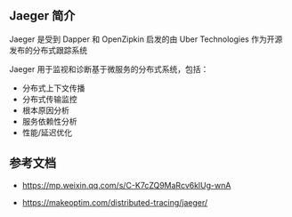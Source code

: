 ## Jaeger 简介

Jaeger 是受到 Dapper 和 OpenZipkin 启发的由 Uber Technologies 作为开源发布的分布式跟踪系统

Jaeger 用于监视和诊断基于微服务的分布式系统，包括：

- 分布式上下文传播
- 分布式传输监控
- 根本原因分析
- 服务依赖性分析
- 性能/延迟优化

## 参考文档

- <https://mp.weixin.qq.com/s/C-K7cZQ9MaRcv6klUg-wnA>

- <https://makeoptim.com/distributed-tracing/jaeger/>